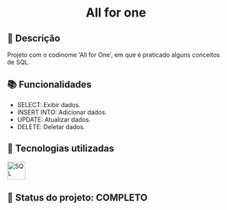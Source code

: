 <h1 align="center">All for one</h1>

## :memo: Descrição
Projeto com o codinome 'All for One', em que é praticado alguns conceitos de SQL.

## :books: Funcionalidades
* SELECT: Exibir dados.
* INSERT INTO: Adicionar dados.
* UPDATE: Atualizar dados.
* DELETE: Deletar dados.

## :wrench: Tecnologias utilizadas
<img alt="SQL" height="42px" src="https://cdn.jsdelivr.net/gh/devicons/devicon/icons/mysql/mysql-original-wordmark.svg" />

## :dart: Status do projeto: COMPLETO

